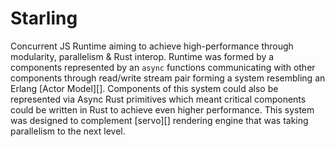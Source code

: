 # Starling

Concurrent JS Runtime aiming to achieve high-performance through modularity, parallelism & Rust interop. Runtime was formed by a components represented by an `async` functions communicating with other components through read/write stream pair forming a system resembling an Erlang [Actor Model][].
Components of this system could also be represented via Async Rust primitives which meant critical components could be written in Rust to achieve even higher performance. This system was designed to complement [servo][] rendering engine that was taking parallelism to the next level.


